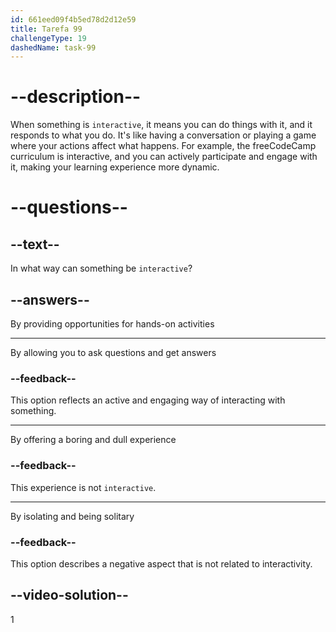 ```yaml
---
id: 661eed09f4b5ed78d2d12e59
title: Tarefa 99
challengeType: 19
dashedName: task-99
---
```


# --description--

When something is `interactive`, it means you can do things with it, and it responds to what you do. It's like having a conversation or playing a game where your actions affect what happens. For example, the freeCodeCamp curriculum is interactive, and you can actively participate and engage with it, making your learning experience more dynamic.

# --questions--

## --text--

In what way can something be `interactive`?

## --answers--

By providing opportunities for hands-on activities

---

By allowing you to ask questions and get answers

### --feedback--

This option reflects an active and engaging way of interacting with something.

---

By offering a boring and dull experience

### --feedback--

This experience is not `interactive`.

---

By isolating and being solitary

### --feedback--

This option describes a negative aspect that is not related to interactivity.

## --video-solution--

1
